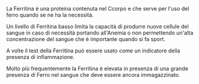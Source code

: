 La Ferritina è una proteina contenuta nel Ccorpo e che serve per l'uso del ferro quando se ne ha la necessità.

Un livello di Ferritina basso limita la capacità di produrre nuove cellule del sangue in caso di necessità portando all'Anemia o non permettendo
un'alta concentrazione del sangue che è importante quando si fa sport.

A volte il test della Ferritina può essere usato come un indicatore della presenza di infiammazione.

Molto più frequentemente la Ferritina è elevata in presenza di una grande presenza di Ferro nel sangue che deve essere ancora immagazzinato.
